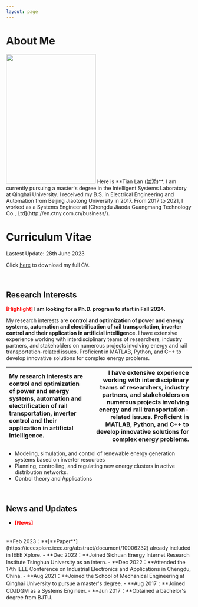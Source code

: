 ```yaml
---
layout: page
---
```


# About Me
<img src="https://tianlan9308.github.io/images/tianlan2.jpg" class="floatpic" width="243" height="350">
Here is **Tian Lan (兰添)**. I am currently pursuing a master's degree in the Intelligent Systems Laboratory at Qinghai University. I received my B.S. in Electrical Engineering and Automation from Beijing Jiaotong University in 2017. From 2017 to 2021, I worked as a Systems Engineer at [Chengdu Jiaoda Guangmang Technology Co., Ltd](http://en.ctny.com.cn/business/). 

<br>

# Curriculum Vitae

Lastest Update: 28th June 2023

Click [here](https://tianlan9308.github.io/file/TianLan_CV.pdf) to download my full CV.

<br>

## Research Interests

**<font color='red'>[Highlight]</font> I am looking for a Ph.D. program to start in Fall 2024.**

My research interests are **control and optimization of power and energy systems, automation and electrification of rail transportation, inverter control and their application in artificial intelligence**. I have extensive experience working with interdisciplinary teams of researchers, industry partners, and stakeholders on numerous projects involving energy and rail transportation-related issues. Proficient in MATLAB, Python, and C++ to develop innovative solutions for complex energy problems.

| My research interests are **control and optimization of power and energy systems, automation and electrification of rail transportation, inverter control and their application in artificial intelligence**. | I have extensive experience working with interdisciplinary teams of researchers, industry partners, and stakeholders on numerous projects involving energy and rail transportation-related issues. Proficient in MATLAB, Python, and C++ to develop innovative solutions for complex energy problems. |
| :---------------------------------------------------------------------------------------------------------------------------------------------------------------------------- | ------------------------------------------------------------------------------------------------------------------------------------------------------------------------------: |


- Modeling, simulation, and control of renewable energy generation systems based on inverter resources
- Planning, controlling, and regulating new energy clusters in active distribution networks.
- Control theory and Applications

<br>

## News and Updates
- **<font color='red'>[News]</font>**
<br>
**Feb 2023：**[**Paper**](https://ieeexplore.ieee.org/abstract/document/10006232) already included in IEEE Xplore.
- **Dec 2022：**Joined Sichuan Energy Internet Research Institute Tsinghua University as an intern.
- **Dec 2022：**Attended the 17th IEEE Conference on Industrial Electronics and Applications in Chengdu, China.
- **Aug 2021：**Joined the School of Mechanical Engineering at Qinghai University to pursue a master's degree.
- **Aug 2017：**Joined CDJDGM as a Systems Engineer.
- **Jun 2017：**Obtained a bachelor's degree from BJTU.

<br>



